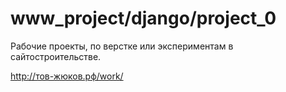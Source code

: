 # www_project/django/project_0

Рабочие проекты, по верстке или экспериментам в сайтостроительстве.

<http://тов-жюков.рф/work/>